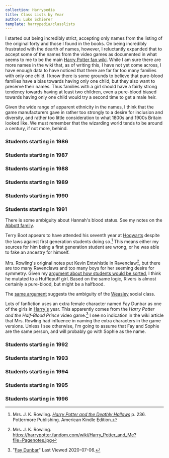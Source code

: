 ```yaml
---
collection: Harrypedia
title: Class Lists by Year
author: Luke Schierer
template: harrypedia/classlists
---
```


I started out being incredibly strict, accepting only names from the listing of
the original forty and those I found in the books. On being incredibly
frustrated with the dearth of names, however, I reluctantly expanded that to
accept some of the names from the video games as documented in what seems to me
to be the main [Harry Potter fan wiki][hpfd1]. While I am sure there are more
names in the wiki that, as of writing this, I have not yet come across, I have
enough data to have noticed that there are far far too many families with only
one child. I know there is some grounds to believe that pure-blood families have
a bias towards having only one child, but they also want to preserve their
names. Thus families with a girl should have a fairly strong tendency towards
having at least two children, even a pure-blood biased towards having only one
child would try a second time to get a male heir.

Given the wide range of apparent ethnicity in the names, I think that the game
manufacturers gave in rather too strongly to a desire for inclusion and
diversity, and rather too little consideration to what 1800s and 1900s Britain
looked like. We must remember that the wizarding world tends to be around a
century, if not more, behind.

[hpfd1]: https://harrypotter.fandom.com/wiki/Main_Page

### Students starting in 1986

<ClassListTable year="1986" ></ClassListTable>

### Students starting in 1987

<ClassListTable year="1987"></ClassListTable>

### Students starting in 1988

<ClassListTable year="1988"></ClassListTable>

### Students starting in 1989

<ClassListTable year="1989"></ClassListTable>

### Students starting in 1990

<ClassListTable year="1990"></ClassListTable>

### Students starting in 1991

<ClassListTable year="1991"></ClassListTable>

There is some ambiguity about Hannah's blood status. See my notes on the
[Abbott family](/Harrypedia/people/Abbott).

Terry Boot appears to have attended his seventh year at [Hogwarts][] despite the
laws against first generation students doing so.[^20210602-1] This means either
my sources for him being a first generation student are wrong, or he was able to
fake an ancestry for himself.

[Hogwarts]: ./

Mrs. Rowling's original notes put Kevin Entwhistle in Ravenclaw[^20200701-3],
but there are too many Ravenclaws and too many boys for her seeming desire for
symmetry. Given my [argument about how students would be
sorted][Class_and_Blood], I think he mutated to a Hufflepuff girl. Based on the
same logic, Rivers is almost certainly a pure-blood, but might be a halfbood.

[Class_and_Blood]: ../culture/Class_and_Blood

The [same argument][Class_and_Blood] suggests the ambiguity of the
[Weasley](/Harrypedia/people/Weasley) social class.

Lots of fanfiction uses an extra female character named Fay Dunbar as one of the
girls in [Harry's][Harry] year. This apparently comes from the _Harry Potter
and the Half-Blood Prince_ video game.[^20200706-2] I see no indication in the
wiki article that Mrs. Rowling had influence in naming the extra characters in
the game versions. Unless I see otherwise, I'm going to assume that Fay and
Sophie are the same person, and will probably go with Sophie as the name.

[Harry]: </Harrypedia/people/Potter/Harry James>

[^20210602-1]:
    Mrs. J. K. Rowling.
    _[Harry Potter and the Deathly Hallows](https://www.goodreads.com/book/show/136251.Harry_Potter_and_the_Deathly_Hallows)_
    p. 236. Pottermore Publishing. American Kindle Edition.

[^20200701-3]: Mrs. J. K. Rowling. https://harrypotter.fandom.com/wiki/Harry_Potter_and_Me?file=Pagenotes.jpg

[^20200706-2]:
    "[Fay Dunbar](https://harrypotter.fandom.com/wiki/Fay_Dunbar#Behind_the_scenes)"
    Last Viewed 2020-07-06.

### Students starting in 1992

<ClassListTable year="1992"></ClassListTable>

### Students starting in 1993

<ClassListTable year="1993"></ClassListTable>

### Students starting in 1994

<ClassListTable year="1994"></ClassListTable>

### Students starting in 1995

<ClassListTable year="1995"></ClassListTable>

### Students starting in 1996

<ClassListTable year="1996"></ClassListTable>
